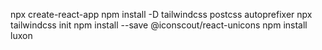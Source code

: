 npx create-react-app
npm install -D tailwindcss postcss autoprefixer
npx tailwindcss init
npm install --save @iconscout/react-unicons
npm install luxon